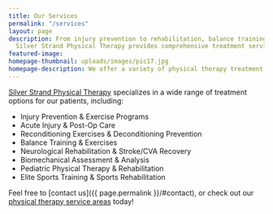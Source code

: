 ```yaml
---
title: Our Services
permalink: "/services"
layout: page
description: From injury prevention to rehabilitation, balance training to reconditioning,
  Silver Strand Physical Therapy provides comprehensive treatment services.
featured-image: 
homepage-thumbnail: uploads/images/pic17.jpg
homepage-description: We offer a variety of physical therapy treatment options.
---
```


[Silver Strand Physical Therapy](/) specializes in a wide range of treatment options for our patients, including:

- Injury Prevention & Exercise Programs
- Acute Injury & Post-Op Care
- Reconditioning Exercises & Deconditioning Prevention
- Balance Training & Exercises
- Neurological Rehabilitation & Stroke/CVA Recovery
- Biomechanical Assessment & Analysis
- Pediatric Physical Therapy & Rehabilitation
- Elite Sports Training & Sports Rehabilitation

Feel free to [contact us]({{ page.permalink }}/#contact), or check out our [physical therapy service areas](/service-areas) today!
